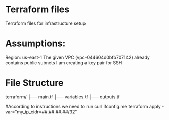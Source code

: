 # Terraform files
Terraform files for infrastructure setup

# Assumptions:
Region: us-east-1
The given VPC (vpc-044604d0bfb707142) already contains public subnets
I am creating a key pair for SSH

# File Structure
terraform/
├── main.tf
├── variables.tf
├── outputs.tf

#According to instructions we need to run 
curl ifconfig.me
terraform apply -var="my_ip_cidr=##.##.##.##/32"



